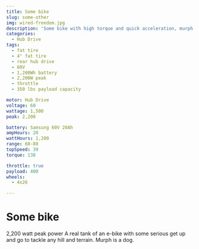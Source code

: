 ```yaml
---
title: Some bike
slug: some-other
img: wired-freedom.jpg
description: 'Some bike with high torque and quick acceleration, murph the dog loves this bike'
categories: 
  - Hub Drive
tags:
  - fat tire
  - 4" fat tire
  - rear hub drive
  - 60V
  - 1,200Wh battery
  - 2,200W peak
  - throttle
  - 350 lbs payload capacity

motor: Hub Drive
voltage: 60
wattage: 1,500
peak: 2,200

battery: Samsung 60V 20Ah
ampHours: 20
wattHours: 1,200
range: 60-80
topSpeed: 39
torque: 138

throttle: true
payload: 400
wheels:
  - 4x26

---
```


# Some bike

2,200 watt peak power
A real tank of an e-bike with some serious get up and go to tackle any hill and terrain. Murph is a dog.
